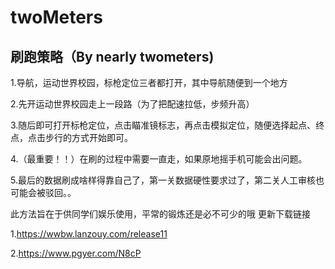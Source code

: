 # twoMeters
## 刷跑策略（By nearly twometers)

1.导航，运动世界校园，标枪定位三者都打开，其中导航随便到一个地方

2.先开运动世界校园走上一段路（为了把配速拉低，步频升高）

3.随后即可打开标枪定位，点击瞄准镜标志，再点击模拟定位，随便选择起点、终点，点击步行的方式开始即可。

4.（最重要！！）在刷的过程中需要一直走，如果原地摇手机可能会出问题。

5.最后的数据刷成啥样得靠自己了，第一关数据硬性要求过了，第二关人工审核也可能会被驳回。。

此方法旨在于供同学们娱乐使用，平常的锻炼还是必不可少的哦
更新下载链接

1.https://wwbw.lanzouy.com/release11


2.https://www.pgyer.com/N8cP

